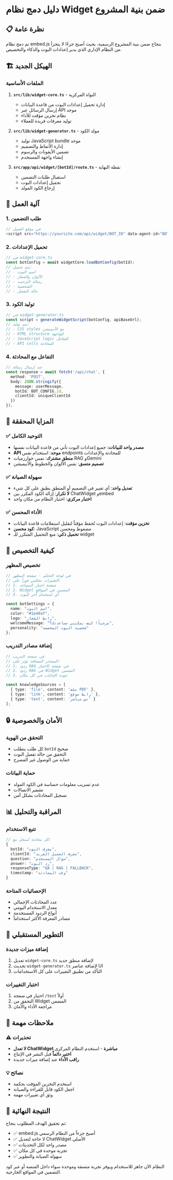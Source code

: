 # دليل دمج نظام Widget ضمن بنية المشروع

## 📋 نظرة عامة

تم دمج نظام embed.js بنجاح ضمن بنية المشروع الرسمية، بحيث أصبح جزءًا لا يتجزأ من النظام الإداري الذي يدير إعدادات البوت والذكاء والتخصيص.

## 🏗️ الهيكل الجديد

### الملفات الأساسية

1. **`src/lib/widget-core.ts`** - النواة المركزية
   - إدارة تحميل إعدادات البوت من قاعدة البيانات
   - إرسال الرسائل عبر API موحد
   - نظام تخزين مؤقت للأداء
   - توليد معرفات فريدة للعملاء

2. **`src/lib/widget-generator.ts`** - مولد الكود
   - توليد JavaScript bundle موحد
   - إدارة الأنماط والتصميم
   - تضمين الأيقونات والرسوم
   - إنشاء واجهة المستخدم

3. **`src/app/api/widget/[botId]/route.ts`** - نقطة النهاية
   - استقبال طلبات التضمين
   - تحميل إعدادات البوت
   - إرجاع الكود المولد

## 🔄 آلية العمل

### 1. طلب التضمين
```javascript
// في موقع العميل
<script src="https://yoursite.com/api/widget/BOT_ID" data-agent-id="BOT_ID"></script>
```

### 2. تحميل الإعدادات
```typescript
// في widget-core.ts
const botConfig = await widgetCore.loadBotConfig(botId);
// يتم تحميل:
// - اسم البوت
// - الألوان والشعار
// - رسالة الترحيب
// - الشخصية
// - حالة التفعيل
```

### 3. توليد الكود
```typescript
// في widget-generator.ts
const script = generateWidgetScript(botConfig, apiBaseUrl);
// يتم توليد:
// - CSS styles مع الأنيميشن
// - HTML structure للواجهة
// - JavaScript logic للتفاعل
// - API calls للمحادثة
```

### 4. التفاعل مع المحادثة
```typescript
// عند إرسال رسالة
const response = await fetch('/api/chat', {
  method: 'POST',
  body: JSON.stringify({
    message: userMessage,
    botId: BOT_CONFIG.id,
    clientId: uniqueClientId
  })
});
```

## 🎯 المزايا المحققة

### ✅ التوحيد الكامل
- **مصدر واحد للبيانات**: جميع إعدادات البوت تأتي من قاعدة البيانات نفسها
- **API موحد**: استخدام نفس endpoints للمحادثة والإعدادات
- **منطق مشترك**: نفس خوارزميات RAG وGemini
- **تصميم متسق**: نفس الألوان والخطوط والأنيميشن

### ✅ سهولة الصيانة
- **تعديل واحد**: أي تغيير في التصميم أو المنطق يطبق على كل شيء
- **لا تكرار**: إزالة الكود المكرر بين ChatWidget وembed
- **اختبار مركزي**: اختبار النظام من مكان واحد

### ✅ الأداء المحسن
- **تخزين مؤقت**: إعدادات البوت تُحفظ مؤقتاً لتقليل استعلامات قاعدة البيانات
- **كود محسن**: JavaScript مضغوط ومحسن
- **تحميل ذكي**: منع التحميل المتكرر للـ widget

## 🔧 كيفية التخصيص

### تخصيص المظهر
```typescript
// في لوحة التحكم - صفحة المظهر
// التغييرات تنعكس فوراً على:
// 1. صفحة اختبار المساعد
// 2. Widget المضمن في المواقع
// 3. أي استخدام آخر للبوت

const botSettings = {
  name: "اسم البوت",
  color: "#1e40af",
  logo: "رابط الشعار",
  welcomeMessage: "مرحباً! كيف يمكنني مساعدتك؟",
  personality: "شخصية البوت المخصصة"
};
```

### إضافة مصادر التدريب
```typescript
// في صفحة التدريب
// المصادر المضافة تؤثر على:
// 1. ردود RAG في صفحة الاختبار
// 2. ردود RAG في Widget المضمن
// 3. جودة الإجابات في كل مكان

const knowledgeSources = [
  { type: 'file', content: 'ملف PDF' },
  { type: 'link', content: 'رابط موقع' },
  { type: 'text', content: 'نص مباشر' }
];
```

## 🔒 الأمان والخصوصية

### التحقق من الهوية
- كل طلب يتطلب `botId` صحيح
- التحقق من حالة تفعيل البوت
- حماية من الوصول غير المصرح

### حماية البيانات
- عدم تسريب معلومات حساسة في الكود المولد
- تشفير الاتصالات
- تسجيل المحادثات بشكل آمن

## 📊 المراقبة والتحليل

### تتبع الاستخدام
```typescript
// كل محادثة تُسجل مع:
{
  botId: "معرف البوت",
  clientId: "معرف العميل الفريد",
  question: "سؤال المستخدم",
  answer: "رد البوت",
  responseType: "QA | RAG | FALLBACK",
  timestamp: "وقت المحادثة"
}
```

### الإحصائيات المتاحة
- عدد المحادثات الإجمالي
- معدل الاستخدام اليومي
- أنواع الردود المستخدمة
- مصادر المعرفة الأكثر استخداماً

## 🚀 التطوير المستقبلي

### إضافة ميزات جديدة
1. تعديل `widget-core.ts` لإضافة منطق جديد
2. تحديث `widget-generator.ts` لإضافة عناصر UI
3. التأكد من تطبيق التغييرات على كل الاستخدامات

### اختبار التغييرات
1. اختبار في صفحة `/test` أولاً
2. التحقق من Widget المضمن
3. مراجعة الأداء والأمان

## 📝 ملاحظات مهمة

### ⚠️ تحذيرات
- **لا تعدل ChatWidget مباشرة** - استخدم النظام المركزي
- **اختبر دائماً** قبل النشر في الإنتاج
- **راقب الأداء** عند إضافة ميزات جديدة

### 💡 نصائح
- استخدم التخزين المؤقت بحكمة
- اجعل الكود قابل للقراءة والصيانة
- وثق أي تغييرات مهمة

## 🎉 النتيجة النهائية

تم تحقيق الهدف المطلوب بنجاح:
- ✅ embed.js أصبح جزءاً من النظام الرسمي
- ✅ لا حاجة لتعديل ChatWidget الأصلي
- ✅ مصدر واحد لكل التحديثات
- ✅ تجربة موحدة في كل مكان
- ✅ سهولة الصيانة والتطوير

النظام الآن جاهز للاستخدام ويوفر تجربة متسقة وموحدة سواء داخل المنصة أو عبر كود التضمين في المواقع الخارجية.